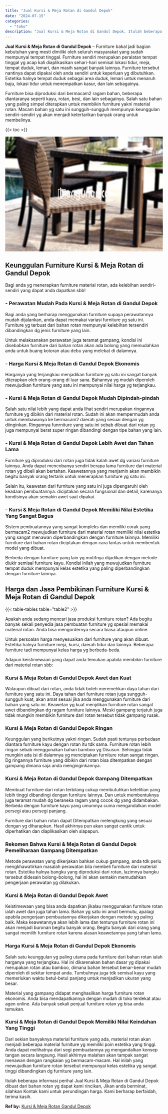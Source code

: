 ```yaml
---
title: "Jual Kursi & Meja Rotan di Gandul Depok"
date: "2024-07-15"
categories: 
  - "toko"
description: "Jual Kursi & Meja Rotan di Gandul Depok. Itulah beberapa informasi perihal Jual Kursi & Meja Rotan di Gandul Depok dibuat dari bahan rotan yg dapat kami rinc..."
---
```


**Jual Kursi & Meja Rotan di Gandul Depok** – Furniture bakal jadi bagian kebutuhan yang mesti dimiliki oleh seluruh masyarakat yang sudah mempunyai tempat tinggal. Furniture sendiri merupakan peralatan tempat tinggal yg acap kali diaplikasikan sehari-hari semisal lokasi tidur, meja, tempat duduk, lemari, dan masih sangat banyak lainnya. Furniture tersebut nantinya dapat dipakai oleh anda sendiri untuk keperluan yg dibutuhkan. Estetika halnya tempat duduk sebagai area duduk, lemari untuk menaruh baju, lokasi tidur untuk menempatkan kasur, dan lain sebagainya.

Furniture bisa diproduksi dari bermacam2 ragam bahan, beberapa diantaranya seperti kayu, rotan, besi, dan lain sebagainya. Salah satu bahan yang paling simpel diterapkan untuk membikin furniture yakni material rotan. Macam bahan yg satu ini sungguh-sungguh mempunyai keunggulan sendiri-sendiri yg akan menjadi ketertarikan banyak orang untuk membelinya.

{{< toc >}}

![Jual Kursi & Meja Rotan di Gandul Depok](/images/kursi-meja-rotan-murah12.png)

## Keunggulan Furniture Kursi & Meja Rotan di Gandul Depok

Bagi anda yg menerapkan furniture material rotan, ada kelebihan sendiri-sendiri yang dapat anda dapatkan sbb!

### \- Perawatan Mudah Pada Kursi & Meja Rotan di Gandul Depok

Bagi anda yang berharap menggunakan furniture supaya perawatannya mudah dijalankan, anda dapat memakai variasi furniture yg satu ini. Furniture yg terbuat dari bahan rotan mempunyai kelebihan tersendiri dibandingkan dg jenis furniture yang lain.

Untuk melaksanakan perawatan juga teramat gampang, kondisi ini disebabkan furniture dari bahan rotan akan ada bolong yang memudahkan anda untuk buang kotoran atau debu yang melekat di dalamnya.

### \- Harga Kursi & Meja Rotan di Gandul Depok Ekonomis

Harganya yang terjangkau menjadikan furniture yg satu ini sangat banyak diterapkan oleh orang-orang di luar sana. Bahannya yg mudah diperoleh mewujudkan furniture yang satu ini mempunyai nilai harga yg terjangkau.

### \- Kursi & Meja Rotan di Gandul Depok Mudah Dipindah-pindah

Salah satu nilai lebih yang dapat anda lihat sendiri merupakan ringannya furniture yg dibikin dari material rotan. Sudah ini akan mempermudah anda untuk membawanya ke bermacam2 daerah yang sesuai dengan yg diinginkan. Ringannya funrniture yang satu ini sebab dibuat dari rotan yg juga mempunyai berat super ringan dibandingi dengan tipe bahan yang lain.

### \- Kursi & Meja Rotan di Gandul Depok Lebih Awet dan Tahan Lama

Furniture yg diproduksi dari rotan juga tidak kalah awet dg variasi furniture lainnya. Anda dapat mencobanya sendiri berapa lama furniture dari material rotan yg dibeli akan bertahan. Keawetannya yang menjamin akan membikin begitu banyak orang tertarik untuk menerapkan furniture yg satu ini.

Selain itu, keawetan dari furniture yang satu ini juga dipengaruhi oleh keadaan pembuatannya. diciptakan secara fungsional dan detail, karenanya kondisinya akan semakin awet saat dipakai.

### \- Kursi & Meja Rotan di Gandul Depok Memiliki Nilai Estetika Yang Sangat Bagus

Sistem pembuatannya yang sangat kompleks dan memiliki corak yang bermacam2 mewujudkan furniture dari material rotan memiliki nilai estetika yang sangat menawan diperbandingkan dengan furniture lainnya. Memiliki furniture dari bahan rotan diciptakan dengan cara lantas untuk membentuk model yang dibuat.

Berbeda dengan furniture yang lain yg motifnya dijadikan dengan metode diukir semisal furniture kayu. Kondisi inilah yang mewujudkan furniture tempat duduk mempunyai kelas estetika yang paling diperbandingkan dengan furniture lainnya.

## Harga dan Jasa Pembikinan Furniture Kursi & Meja Rotan di Gandul Depok

{{< table-tables table="table2" >}}

Apakah anda sedang mencari jasa produksi furniture rotan? Ada begitu banyak sekali penyedia jasa pembuatan furniture yg spesial memakai material rotan. Anda bisa mengordernya secara biasa ataupun online.

Untuk persoalan harga menyesuaikan dari furniture yang akan dibuat. Estetika halnya furniture meja, kursi, daerah tidur dan lainnya. Beberapa furniture tadi mempunyai kelas harga yg berbeda-beda.

Adapun keistimewaan yang dapat anda temukan apabila membikin furniture dari material rotan sbb:

### Kursi & Meja Rotan di Gandul Depok Awet dan Kuat

Walaupun dibuat dari rotan, anda tidak boleh meremehkan daya tahan dari furniture yang satu ini. Daya tahan dari furniture rotan juga sungguh-sungguh kuat, akan amat sesuai jika anda menggunakan furniture dari bahan yang satu ini. Keawetan yg kuat menjdikan furniture rotan sangat awet dibandingkan dg ragam furniture lainnya. Meski gampang terjatuh juga tidak mungkin membikin furniture dari rotan tersebut tidak gampang rusak.

### Kursi & Meja Rotan di Gandul Depok Ringan

Keunggulan yang berikutnya yakni ringan. Sudah pasti tentunya perbedaan diantara furniture kayu dengan rotan itu tdk sama. Furniture rotan lebih ringan sebab menggunakan bahan bamboo yg Disusun. Sehingga tidak mungkin ada isi di dalamnya yg menciptakan furniture rotan sangat ringan. Dg ringannya furniture yang dibikin dari rotan bisa ditempatkan dengan gampang dimana saja anda menginginkannya.

### Kursi & Meja Rotan di Gandul Depok Gampang Ditempatkan

Membuat furniture dari rotan terbilang cukup membutuhkan ketelitian yang lebih tinggi dibandingi dengan furniture lainnya. Dan untuk membentuknya juga teramat mudah dg beraneka ragam yang cocok dg yang didambakan. Berbeda dengan furniture kayu yang umumnya cuma mengandalkan model persegi atau persegi panjang.

Furniture dari bahan rotan dapat Ditempatkan melengkung yang sesuai dengan yg diharapkan. Hasil akhirnya pun akan sangat cantik untuk diperhatikan dan diaplikasikan oleh siapapun.

### Rekomen Bahwa Kursi & Meja Rotan di Gandul Depok Pemeliharaan Gampang Ditempatkan

Metode perawatan yang dikerjakan bahkan cukup gampang, anda tdk perlu mengkhawatirkan masalah perawatan bila membeli furniture dari material rotan. Estetika halnya bangku yang diproduksi dari rotan, lazimnya bangku tersebut didesain bolong-bolong, hal ini akan semakin memudahkan pengerjaan perawatan yg dilakukan.

### Kursi & Meja Rotan di Gandul Depok Awet

Keistimewaan yang bisa anda dapatkan jikalau menggunakan furniture rotan ialah awet dan juga tahan lama. Bahan yg satu ini amat bermutu, apalagi apabila pengerjaan pembuatannya dikerjakan dengan metode yg paling baik. Maka keawetannya akan lebih lama dan tentunya furniture rotan ini akan menjadi buronan begitu banyak orang. Begitu banyak dari orang yang sangat memilih furniture rotan karena alasan keawetannya yang tahan lama.

### Harga Kursi & Meja Rotan di Gandul Depok Ekonomis

Salah satu keunggulan yg paling utama pada furniture dari bahan rotan ialah harganya yang terjangkau. Hal ini dikarenakan bahan dasar yg dipakai merupakan rotan atau bamboo, dimana bahan tersebut benar-benar mudah diperoleh di sekitar tempat anda. Tumbuhnya juga tdk semisal kayu yang memerlukan waktu betul-betul panjang untuk menjadikan ukuran yang besar.

Material yang gampang didapat menghasilkan harga furniture rotan ekonomis. Anda bisa mendapatkannya dengan mudah di toko terdekat atau agen online. Ada banyak sekali penjual furniture rotan yg bisa anda temukan.

### Kursi & Meja Rotan di Gandul Depok Memiliki Nilai Keindahan Yang Tinggi

Dari sekian banyaknya material furniture yang ada, material rotan akan menjadi beberapa material furniture yg memiliki poin estetika yang tinggi. Anda dapat melihatnya dari segi pembuatannya yg mengandalkan konsep tangan secara langsung. Hasil akhirnya malahan akan tampak sangat menawan dengan rangkaian yg bermacam-macam. Hal inilah yang mewujudkan furniture rotan tersebut mempunyai kelas estetika yg sangat tinggi dibandingkan dg furniture yang lain.

Itulah beberapa informasi perihal Jual Kursi & Meja Rotan di Gandul Depok dibuat dari bahan rotan yg dapat kami rincikan, Jikan anda berminat, silahkan Kontak kami untuk perundingan harga. Kami berharap berfaidah, terima kasih.

**Ref by:** [Kursi & Meja Rotan Gandul Depok](https://id.wikipedia.org/wiki/Kursi)
